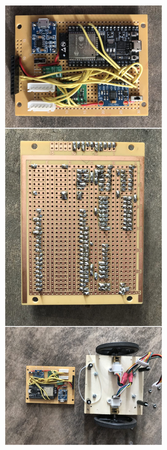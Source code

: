 ![Image](images/construction-proto-front.jpeg)
![Image](images/construction-proto-back.jpeg)
![Image](images/main.jpg)

